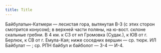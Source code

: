 ```yaml
---
title: Title
---
```


Байбулатын-Катмери — лесистая гора, вытянутая В-З (с этих сторон смотрится
конусом); в верхней части поляны, на ю-вост. склоне скальные гребни. В 4 км. к
СЗ от нп Громовка (Судак.), к ЮВ от г. Берлюк, к СВ от г. Емула-Кая; ниже
соседних вершин — ср. тюрк. ИЛ Байбулат — ; ср. РПН байбул и байболот — 3-4 —
И-4.
